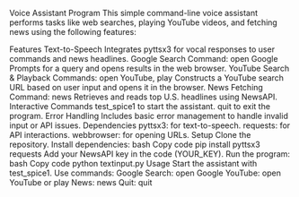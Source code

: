 Voice Assistant Program
This simple command-line voice assistant performs tasks like web searches, playing YouTube videos, and fetching news using the following features:

Features
Text-to-Speech
Integrates pyttsx3 for vocal responses to user commands and news headlines.
Google Search
Command: open Google
Prompts for a query and opens results in the web browser.
YouTube Search & Playback
Commands: open YouTube, play
Constructs a YouTube search URL based on user input and opens it in the browser.
News Fetching
Command: news
Retrieves and reads top U.S. headlines using NewsAPI.
Interactive Commands
test_spice1 to start the assistant.
quit to exit the program.
Error Handling
Includes basic error management to handle invalid input or API issues.
Dependencies
pyttsx3: for text-to-speech.
requests: for API interactions.
webbrowser: for opening URLs.
Setup
Clone the repository.
Install dependencies:
bash
Copy code
pip install pyttsx3 requests
Add your NewsAPI key in the code (YOUR_KEY).
Run the program:
bash
Copy code
python textinput.py
Usage
Start the assistant with test_spice1.
Use commands:
Google Search: open Google
YouTube: open YouTube or play
News: news
Quit: quit
